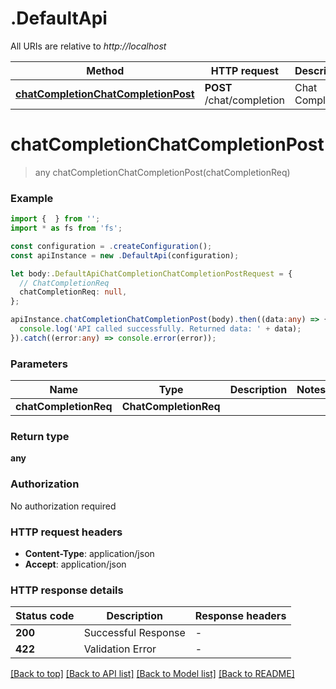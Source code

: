 # .DefaultApi

All URIs are relative to *http://localhost*

Method | HTTP request | Description
------------- | ------------- | -------------
[**chatCompletionChatCompletionPost**](DefaultApi.md#chatCompletionChatCompletionPost) | **POST** /chat/completion | Chat Completion


# **chatCompletionChatCompletionPost**
> any chatCompletionChatCompletionPost(chatCompletionReq)


### Example


```typescript
import {  } from '';
import * as fs from 'fs';

const configuration = .createConfiguration();
const apiInstance = new .DefaultApi(configuration);

let body:.DefaultApiChatCompletionChatCompletionPostRequest = {
  // ChatCompletionReq
  chatCompletionReq: null,
};

apiInstance.chatCompletionChatCompletionPost(body).then((data:any) => {
  console.log('API called successfully. Returned data: ' + data);
}).catch((error:any) => console.error(error));
```


### Parameters

Name | Type | Description  | Notes
------------- | ------------- | ------------- | -------------
 **chatCompletionReq** | **ChatCompletionReq**|  |


### Return type

**any**

### Authorization

No authorization required

### HTTP request headers

 - **Content-Type**: application/json
 - **Accept**: application/json


### HTTP response details
| Status code | Description | Response headers |
|-------------|-------------|------------------|
**200** | Successful Response |  -  |
**422** | Validation Error |  -  |

[[Back to top]](#) [[Back to API list]](README.md#documentation-for-api-endpoints) [[Back to Model list]](README.md#documentation-for-models) [[Back to README]](README.md)


